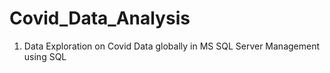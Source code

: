 # Covid_Data_Analysis

1. Data Exploration on Covid Data globally in  MS SQL Server Management using SQL
